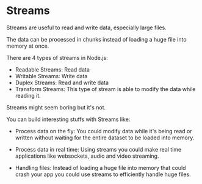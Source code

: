 # Streams

Streams are useful to read and write data, especially large files.

The data can be processed in chunks instead of loading a huge file into memory at once.

There are 4 types of streams in Node.js:

- Readable Streams: Read data
- Writable Streams: Write data
- Duplex Streams: Read and write data
- Transform Streams: This type of stream is able to modify the data while reading it.

Streams might seem boring but it's not.

You can build interesting stuffs with Streams like:

- Process data on the fly: You could modify data while it's being read or written without waiting for the entire dataset to be loaded into memory.

- Process data in real time: Using streams you could make real time applications like websockets, audio and video streaming.

- Handling files: Instead of loading a huge file into memory that could crash your app you could use streams to efficiently handle huge files.

